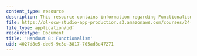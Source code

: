 ```yaml
---
content_type: resource
description: This resource contains information regarding Functionalism.
file: https://ol-ocw-studio-app-production.s3.amazonaws.com/courses/24-09-minds-and-machines-fall-2011/4027d8e5ded99c3e3817705ad8e47271_MIT24_09F11_functionalism.pdf
file_type: application/pdf
resourcetype: Document
title: 'Handout 8: Functionalism'
uid: 4027d8e5-ded9-9c3e-3817-705ad8e47271
---
```

